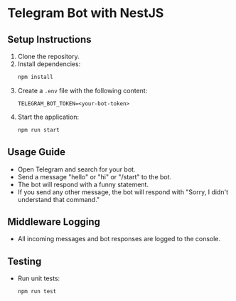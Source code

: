 # Telegram Bot with NestJS

## Setup Instructions

1. Clone the repository.
2. Install dependencies:
    ```bash
    npm install
    ```
3. Create a `.env` file with the following content:
    ```
    TELEGRAM_BOT_TOKEN=<your-bot-token>
    ```
4. Start the application:
    ```bash
    npm run start
    ```

## Usage Guide

- Open Telegram and search for your bot.
- Send a message "hello" or "hi" or "/start" to the bot.
- The bot will respond with a funny statement.
- If you send any other message, the bot will respond with "Sorry, I didn't understand that command."

## Middleware Logging

- All incoming messages and bot responses are logged to the console.

## Testing

- Run unit tests:
    ```bash
    npm run test
    ```
